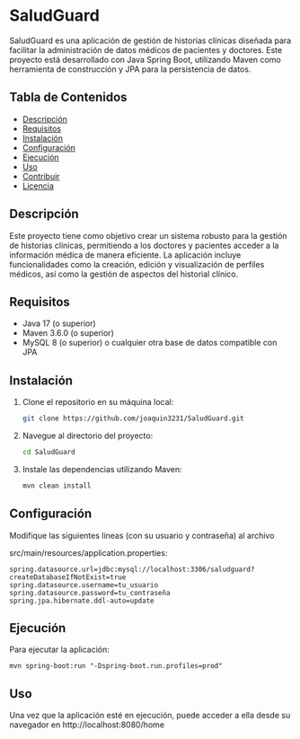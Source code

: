 # SaludGuard

SaludGuard es una aplicación de gestión de historias clínicas diseñada para facilitar la administración de datos médicos de pacientes y doctores. Este proyecto está desarrollado con Java Spring Boot, utilizando Maven como herramienta de construcción y JPA para la persistencia de datos.

## Tabla de Contenidos

- [Descripción](#descripción)
- [Requisitos](#requisitos)
- [Instalación](#instalación)
- [Configuración](#configuración)
- [Ejecución](#ejecución)
- [Uso](#uso)
- [Contribuir](#contribuir)
- [Licencia](#licencia)

## Descripción

Este proyecto tiene como objetivo crear un sistema robusto para la gestión de historias clínicas, permitiendo a los doctores y pacientes acceder a la información médica de manera eficiente. La aplicación incluye funcionalidades como la creación, edición y visualización de perfiles médicos, así como la gestión de aspectos del historial clínico.

## Requisitos

- Java 17 (o superior)
- Maven 3.6.0 (o superior)
- MySQL 8 (o superior) o cualquier otra base de datos compatible con JPA

## Instalación

1. Clone el repositorio en su máquina local:

   ```bash
   git clone https://github.com/joaquin3231/SaludGuard.git

2. Navegue al directorio del proyecto:
   ```bash
   cd SaludGuard

3. Instale las dependencias utilizando Maven:
    ```bash
    mvn clean install
    
## Configuración

Modifique las siguientes líneas (con su usuario y contraseña) al archivo

src/main/resources/application.properties:

    spring.datasource.url=jdbc:mysql://localhost:3306/saludguard?createDatabaseIfNotExist=true
    spring.datasource.username=tu_usuario
    spring.datasource.password=tu_contraseña
    spring.jpa.hibernate.ddl-auto=update

## Ejecución

Para ejecutar la aplicación:

    mvn spring-boot:run "-Dspring-boot.run.profiles=prod"

## Uso
Una vez que la aplicación esté en ejecución, puede acceder a ella desde su navegador en http://localhost:8080/home

